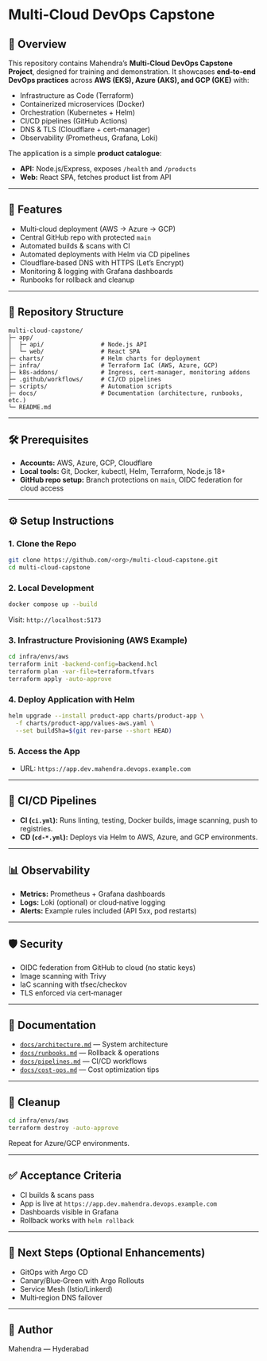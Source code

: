 # Multi‑Cloud DevOps Capstone

## 📌 Overview

This repository contains Mahendra’s **Multi‑Cloud DevOps Capstone Project**, designed for training and demonstration. It showcases **end‑to‑end DevOps practices** across **AWS (EKS), Azure (AKS), and GCP (GKE)** with:

* Infrastructure as Code (Terraform)
* Containerized microservices (Docker)
* Orchestration (Kubernetes + Helm)
* CI/CD pipelines (GitHub Actions)
* DNS & TLS (Cloudflare + cert‑manager)
* Observability (Prometheus, Grafana, Loki)

The application is a simple **product catalogue**:

* **API:** Node.js/Express, exposes `/health` and `/products`
* **Web:** React SPA, fetches product list from API

---

## 🚀 Features

* Multi‑cloud deployment (AWS → Azure → GCP)
* Central GitHub repo with protected `main`
* Automated builds & scans with CI
* Automated deployments with Helm via CD pipelines
* Cloudflare‑based DNS with HTTPS (Let’s Encrypt)
* Monitoring & logging with Grafana dashboards
* Runbooks for rollback and cleanup

---

## 📂 Repository Structure

```text
multi-cloud-capstone/
├─ app/
│  ├─ api/                # Node.js API
│  └─ web/                # React SPA
├─ charts/                # Helm charts for deployment
├─ infra/                 # Terraform IaC (AWS, Azure, GCP)
├─ k8s-addons/            # Ingress, cert-manager, monitoring addons
├─ .github/workflows/     # CI/CD pipelines
├─ scripts/               # Automation scripts
├─ docs/                  # Documentation (architecture, runbooks, etc.)
└─ README.md
```

---

## 🛠️ Prerequisites

* **Accounts:** AWS, Azure, GCP, Cloudflare
* **Local tools:** Git, Docker, kubectl, Helm, Terraform, Node.js 18+
* **GitHub repo setup:** Branch protections on `main`, OIDC federation for cloud access

---

## ⚙️ Setup Instructions

### 1. Clone the Repo

```bash
git clone https://github.com/<org>/multi-cloud-capstone.git
cd multi-cloud-capstone
```

### 2. Local Development

```bash
docker compose up --build
```

Visit: `http://localhost:5173`

### 3. Infrastructure Provisioning (AWS Example)

```bash
cd infra/envs/aws
terraform init -backend-config=backend.hcl
terraform plan -var-file=terraform.tfvars
terraform apply -auto-approve
```

### 4. Deploy Application with Helm

```bash
helm upgrade --install product-app charts/product-app \
  -f charts/product-app/values-aws.yaml \
  --set buildSha=$(git rev-parse --short HEAD)
```

### 5. Access the App

* URL: `https://app.dev.mahendra.devops.example.com`

---

## 🔄 CI/CD Pipelines

* **CI (`ci.yml`):** Runs linting, testing, Docker builds, image scanning, push to registries.
* **CD (`cd-*.yml`):** Deploys via Helm to AWS, Azure, and GCP environments.

---

## 📊 Observability

* **Metrics:** Prometheus + Grafana dashboards
* **Logs:** Loki (optional) or cloud‑native logging
* **Alerts:** Example rules included (API 5xx, pod restarts)

---

## 🛡️ Security

* OIDC federation from GitHub to cloud (no static keys)
* Image scanning with Trivy
* IaC scanning with tfsec/checkov
* TLS enforced via cert‑manager

---

## 📘 Documentation

* [`docs/architecture.md`](docs/architecture.md) — System architecture
* [`docs/runbooks.md`](docs/runbooks.md) — Rollback & operations
* [`docs/pipelines.md`](docs/pipelines.md) — CI/CD workflows
* [`docs/cost-ops.md`](docs/cost-ops.md) — Cost optimization tips

---

## 🧹 Cleanup

```bash
cd infra/envs/aws
terraform destroy -auto-approve
```

Repeat for Azure/GCP environments.

---

## ✅ Acceptance Criteria

* CI builds & scans pass
* App is live at `https://app.dev.mahendra.devops.example.com`
* Dashboards visible in Grafana
* Rollback works with `helm rollback`

---

## 📌 Next Steps (Optional Enhancements)

* GitOps with Argo CD
* Canary/Blue‑Green with Argo Rollouts
* Service Mesh (Istio/Linkerd)
* Multi‑region DNS failover

---

## 👤 Author

Mahendra — Hyderabad
